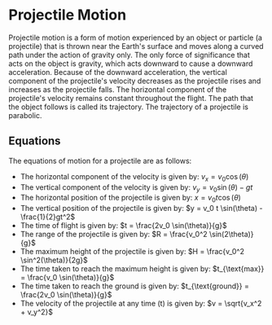 # Projectile Motion
Projectile motion is a form of motion experienced by an object or particle (a projectile) that is thrown near the Earth's surface and moves along a curved path under the action of gravity only. The only force of significance that acts on the object is gravity, which acts downward to cause a downward acceleration. Because of the downward acceleration, the vertical component of the projectile's velocity decreases as the projectile rises and increases as the projectile falls. The horizontal component of the projectile's velocity remains constant throughout the flight. The path that the object follows is called its trajectory. The trajectory of a projectile is parabolic.

## Equations
The equations of motion for a projectile are as follows:
* The horizontal component of the velocity is given by:
  $v_x = v_0 \cos(\theta)$
* The vertical component of the velocity is given by:
  $v_y = v_0 \sin(\theta) - gt$
* The horizontal position of the projectile is given by:
  $x = v_0 t \cos(\theta)$
* The vertical position of the projectile is given by:
  $y = v_0 t \sin(\theta) - \frac{1}{2}gt^2$
* The time of flight is given by:
  $t = \frac{2v_0 \sin(\theta)}{g}$
* The range of the projectile is given by:
  $R = \frac{v_0^2 \sin(2\theta)}{g}$
* The maximum height of the projectile is given by:
  $H = \frac{v_0^2 \sin^2(\theta)}{2g}$
* The time taken to reach the maximum height is given by:
  $t_{\text{max}} = \frac{v_0 \sin(\theta)}{g}$
* The time taken to reach the ground is given by:
  $t_{\text{ground}} = \frac{2v_0 \sin(\theta)}{g}$
* The velocity of the projectile at any time \(t\) is given by:
  $v = \sqrt{v_x^2 + v_y^2}$
 
